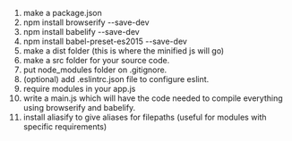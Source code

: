1. make a package.json
2. npm install browserify --save-dev
3. npm install babelify --save-dev
4. npm install babel-preset-es2015 --save-dev
5. make a dist folder (this is where the minified js will go)
6. make a src folder for your source code.
7. put node_modules folder on .gitignore.
8. (optional) add .eslintrc.json file to configure eslint.
9. require modules in your app.js
10. write a main.js which will have the code needed to compile everything using browserify and babelify.
11. install aliasify to give aliases for filepaths (useful for modules with specific requirements)
